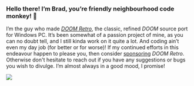 ### Hello there! I’m Brad, you’re friendly neighbourhood code monkey! :wave:

I’m the guy who made [*DOOM Retro*](https://github.com/bradharding/doomretro), the classic, refined *DOOM* source port for Windows PC. It’s been somewhat of a passion project of mine, as you can no doubt tell, and I still kinda work on it quite a lot. And coding ain’t even my day job (for better or for worse)! If my continued efforts in this endeavour happen to please you, then consider [sponsoring](https://github.com/bradharding/doomretro/wiki/SPONSOR) *DOOM Retro*. Otherwise don't hesitate to reach out if you have any suggestions or bugs you wish to divulge. I’m almost always in a good mood, I promise!

![](https://github.com/bradharding/www.doomretro.com/raw/master/rainbow.png)
